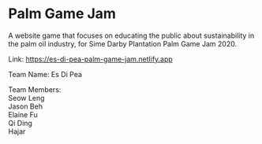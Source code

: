 # Palm Game Jam
A website game that focuses on educating the public about sustainability in the palm oil industry, for Sime Darby Plantation Palm Game Jam 2020.

Link: https://es-di-pea-palm-game-jam.netlify.app

Team Name: Es Di Pea

Team Members:\
Seow Leng\
Jason Beh\
Elaine Fu\
Qi Ding\
Hajar
